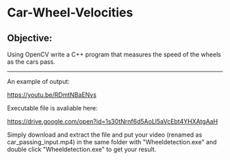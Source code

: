 # Car-Wheel-Velocities

Objective:
---------------
Using OpenCV write a C++ program that measures the speed of the wheels as the cars pass.

---------------

An example of output:

https://youtu.be/RDmtNBaENvs

Executable file is avaliable here:

https://drive.google.com/open?id=1s30tNrnf6d5AoLl5aVcEbt4YHXAtgAaH

Simply download and extract the file and put your video (renamed as car_passing_input.mp4) in the same folder with "Wheeldetection.exe"
and double click "Wheeldetection.exe" to get your result.








